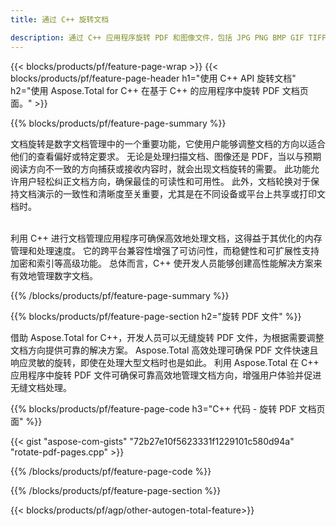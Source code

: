 ```yaml
---
title: 通过 C++ 旋转文档 

description: 通过 C++ 应用程序旋转 PDF 和图像文件，包括 JPG PNG BMP GIF TIFF SVG。
---
```


{{< blocks/products/pf/feature-page-wrap >}}
{{< blocks/products/pf/feature-page-header h1="使用 C++ API 旋转文档" h2="使用 Aspose.Total for C++ 在基于 C++ 的应用程序中旋转 PDF 文档页面。" >}}

{{% blocks/products/pf/feature-page-summary %}}

文档旋转是数字文档管理中的一个重要功能，它使用户能够调整文档的方向以适合他们的查看偏好或特定要求。 无论是处理扫描文档、图像还是 PDF，当以与预期阅读方向不一致的方向捕获或接收内容时，就会出现文档旋转的需要。 此功能允许用户轻松纠正文档方向，确保最佳的可读性和可用性。 此外，文档轮换对于保持文档演示的一致性和清晰度至关重要，尤其是在不同设备或平台上共享或打印文档时。 <br /><br />

利用 C++ 进行文档管理应用程序可确保高效地处理文档，这得益于其优化的内存管理和处理速度。 它的跨平台兼容性增强了可访问性，而稳健性和可扩展性支持加密和索引等高级功能。 总体而言，C++ 使开发人员能够创建高性能解决方案来有效地管理数字文档。

{{% /blocks/products/pf/feature-page-summary  %}}


{{% blocks/products/pf/feature-page-section  h2="旋转 PDF 文件" %}}

借助 Aspose.Total for C++，开发人员可以无缝旋转 PDF 文件，为根据需要调整文档方向提供可靠的解决方案。 Aspose.Total 高效处理可确保 PDF 文件快速且响应灵敏的旋转，即使在处理大型文档时也是如此。 利用 Aspose.Total 在 C++ 应用程序中旋转 PDF 文件可确保可靠高效地管理文档方向，增强用户体验并促进无缝文档处理。

{{% blocks/products/pf/feature-page-code h3="C++ 代码 - 旋转 PDF 文档页面" %}}

{{< gist "aspose-com-gists" "72b27e10f5623331f1229101c580d94a" "rotate-pdf-pages.cpp" >}}

{{% /blocks/products/pf/feature-page-code  %}}

{{% /blocks/products/pf/feature-page-section %}}

{{< blocks/products/pf/agp/other-autogen-total-feature>}}
